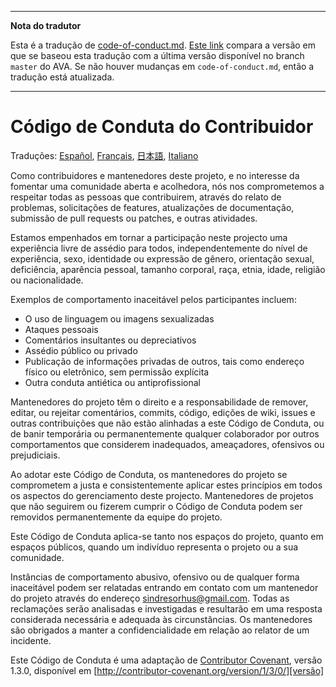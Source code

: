 ___
**Nota do tradutor**

Esta é a tradução de [code-of-conduct.md](https://github.com/sindresorhus/ava/blob/master/code-of-conduct.md). [Este link](https://github.com/sindresorhus/ava/compare/d72723b9154f992b62b1e995bd7756cb93e7674c...master) compara a versão em que se baseou esta tradução com a última versão disponível no branch `master` do AVA. Se não houver mudanças em `code-of-conduct.md`, então a tradução está atualizada.
___

# Código de Conduta do Contribuidor

Traduções: [Español](https://github.com/sindresorhus/ava-docs/blob/master/es_ES/code-of-conduct.md), [Français](https://github.com/sindresorhus/ava-docs/blob/master/fr_FR/code-of-conduct.md), [日本語](https://github.com/sindresorhus/ava-docs/blob/master/ja_JP/code-of-conduct.md), [Italiano](https://github.com/sindresorhus/ava-docs/blob/master/it_IT/code-of-conduct.md)

Como contribuidores e mantenedores deste projeto, e no interesse da fomentar uma
comunidade aberta e acolhedora, nós nos comprometemos a respeitar todas as
pessoas que contribuirem, através do relato de problemas, solicitações de
features, atualizações de documentação, submissão de pull requests ou patches, e
outras atividades.

Estamos empenhados em tornar a participação neste projecto uma experiência livre
de assédio para todos, independentemente do nível de experiência, sexo,
identidade ou expressão de gênero, orientação sexual, deficiência, aparência
pessoal, tamanho corporal, raça, etnia, idade, religião ou nacionalidade.

Exemplos de comportamento inaceitável pelos participantes incluem:

* O uso de linguagem ou imagens sexualizadas
* Ataques pessoais
* Comentários insultantes ou depreciativos
* Assédio público ou privado
* Publicação de informações privadas de outros, tais como endereço físico ou eletrônico, sem permissão explícita
* Outra conduta antiética ou antiprofissional

Mantenedores do projeto têm o direito e a responsabilidade de remover, editar,
ou rejeitar comentários, commits, código, edições de wiki, issues e outras
contribuições que não estão alinhadas a este Código de Conduta, ou de banir
temporária ou permanentemente qualquer colaborador por outros comportamentos que
considerem inadequados, ameaçadores, ofensivos ou prejudiciais.

Ao adotar este Código de Conduta, os mantenedores do projeto se comprometem a
justa e consistentemente aplicar estes princípios em todos os aspectos do
gerenciamento deste projecto. Mantenedores de projetos que não seguirem ou
fizerem cumprir o Código de Conduta podem ser removidos permanentemente da
equipe do projeto.

Este Código de Conduta aplica-se tanto nos espaços do projeto, quanto em espaços
públicos, quando um indivíduo representa o projeto ou a sua comunidade.

Instâncias de comportamento abusivo, ofensivo ou de qualquer forma inaceitável
podem ser relatadas entrando em contato com um mantenedor do projeto através do
endereço sindresorhus@gmail.com. Todas as reclamações serão analisadas e
investigadas e resultarão em uma resposta considerada necessária e adequada às
circunstâncias. Os mantenedores são obrigados a manter a confidencialidade em
relação ao relator de um incidente.

Este Código de Conduta é uma adaptação de [Contributor Covenant][homepage],
versão 1.3.0, disponível em
[http://contributor-covenant.org/version/1/3/0/][versão]

[homepage]: http://contributor-covenant.org
[versão]: http://contributor-covenant.org/version/1/3/0/
